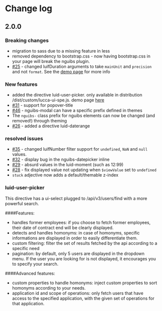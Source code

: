 # Change log

## 2.0.0

### Breaking changes
 - migration to sass due to a missing feature in less
 - removed dependency to bootstrap.css - now having bootstrap.css in your page will break the nguibs plugin.
 - [#25](https://github.com/LuccaSA/lucca-ui/issues/25) - changed luifDuration arguments to take `mainUnit` and `precision` and not `format`. See the [demo page](http://luccasa.github.io/lucca-ui/filters.html#luifDuration) for more info

### New features
 - added the directive luid-user-picker. only available in distribution /dist/custom/lucca-ui-spe.js. demo page [here](http://luccasa.github.io/lucca-ui/lucca-spe.html)
 - [#31](https://github.com/LuccaSA/lucca-ui/issues/31) - support for popover-title
 - [#46](https://github.com/LuccaSA/lucca-ui/issues/46) - nguibs-modal can have a specific prefix defined in themes
 - The `nguibs-` class prefix for nguibs elements can now be changed (and removed!) through theming
 - [#26](https://github.com/LuccaSA/lucca-ui/issues/26) - added a directive luid-daterange

### resolved issues
 - [#35](https://github.com/LuccaSA/lucca-ui/issues/35) - changed luifNumber filter support for `undefined`, `NaN` and `null` values.
 - [#32](https://github.com/LuccaSA/lucca-ui/issues/32) - display bug in the nguibs-datepicker inline
 - [#29](https://github.com/LuccaSA/lucca-ui/issues/29) - absurd values in the luid-moment (such as 12:99)
 - [#28](https://github.com/LuccaSA/lucca-ui/issues/28) - fix displayed value not updating when `$viewValue` set to `undefined`
 - `stuck` adjective now adds a default/themable z-index

### luid-user-picker
This directive has a ui-select plugged to /api/v3/users/find with a more powerful search.

####Features:
- handles former employees: if you choose to fetch former employees, their date of contract end will be clearly displayed.
- detects and handles homonyms: in case of homonyms, specific informations are displayed in order to easily differentiate them.
- custom filtering: filter the set of results fetched by the api according to a specific need
- pagination: by default, only 5 users are displayed in the dropdown menu. If the user you are looking for is not displayed, it encourages you to specify your search.

####Advanced features: 
- custom properties to handle homonyms: inject custom properties to sort homonyms according to your needs.
- application id and scope of operations: only fetch users that have access to the specified application, with the given set of operations for that application.
